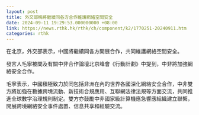 ```yaml
---
layout: post
title: 外交部稱將繼續同各方合作維護網絡空間安全
date: 2024-09-11 19:29:53.000000000 +08:00
link: https://news.rthk.hk/rthk/ch/component/k2/1770251-20240911.htm
categories: rthk
---
```


在北京，外交部表示，中國將繼續同各方開展合作，共同維護網絡空間安全。

發言人毛寧被問及有關中非合作論壇北京峰會《行動計劃》中提到，中非將加強網絡安全合作。

毛寧表示，中國積極致力於同包括非洲在內的世界各國深化網絡安全合作，中非雙方將加強在數據跨境流動、新技術合規應用、互聯網法律法規等方面交流，共同推進全球數字治理規則制定。雙方亦鼓勵中非國家級計算機應急響應組織建立聯繫，開展跨境網絡安全事件處置、信息共享和經驗交流。
